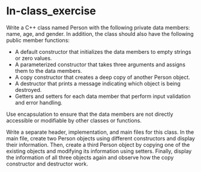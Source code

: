 # In-class_exercise

Write a C++ class named Person with the following private data members: name, age, and gender. In addition,
the class should also have the following public member functions:
- A default constructor that initializes the data members to empty strings or zero values.
- A parameterized constructor that takes three arguments and assigns them to the data members.
- A copy constructor that creates a deep copy of another Person object.
- A destructor that prints a message indicating which object is being destroyed.
- Getters and setters for each data member that perform input validation and error handling.

Use encapsulation to ensure that the data members are not directly accessible or modifiable by other classes or
functions.

Write a separate header, implementation, and main files for this class. In the main file, create two Person objects
using different constructors and display their information. Then, create a third Person object by copying one of
the existing objects and modifying its information using setters. Finally, display the information of all three
objects again and observe how the copy constructor and destructor work.